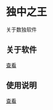 # 独中之王
关于数独软件
## 关于软件
[查看](https://github.com/yujingwyh/duzhongzhiwang/blob/master/关于软件.txt)
## 使用说明
[查看](https://github.com/yujingwyh/duzhongzhiwang/blob/master/使用说明.txt)
